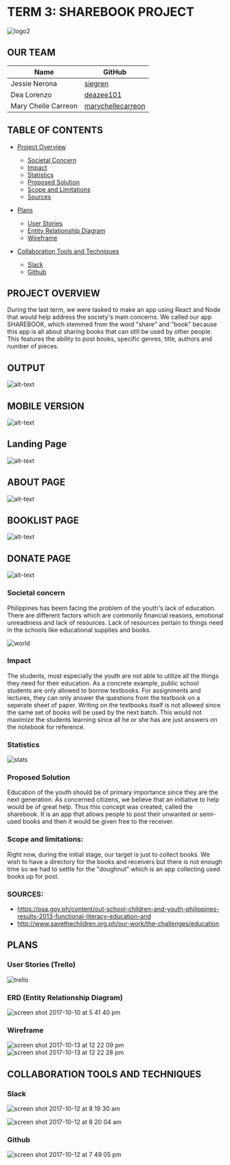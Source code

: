 # TERM 3: SHAREBOOK PROJECT
![logo2](https://user-images.githubusercontent.com/26729817/31423325-bff50112-ae86-11e7-8570-b789d015cf20.jpg)

## OUR TEAM
| Name | GitHub |
| --- | --- |
| Jessie Nerona | [siegren](https://github.com/siegren) |
| Dea Lorenzo | [deazee101](https://github.com/deazee101) |
| Mary Chelle Carreon | [marychellecarreon](https://github.com/marychellecarreon) |

## TABLE OF CONTENTS
 - [Project Overview](#project-overview)
     - [Societal Concern](#societal-concern)
     - [Impact](#impact)
     - [Statistics](#statistics)
     - [Proposed Solution](#proposed-solution)
     - [Scope and Limitations](#scope-and-limitations)
     - [Sources](#sources)

- [Plans](#plans)
     - [User Stories](#user-stories)
     - [Entity Relationship Diagram](#entity-relationship-diagram)
     - [Wireframe](#wireframe)

- [Collaboration Tools and Techniques](#collaboration-tools-and-techniques)
     - [Slack](#slack)
     - [Github](#github)


## PROJECT OVERVIEW
  During the last term, we were tasked to make an app using React and Node that would help address the society's main concerns. We called our app SHAREBOOK, which stemmed from the word "share" and "book" because this app is all about sharing books that can still be used by other people. This features the ability to post books, specific genres, title, authors and number of pieces.

## OUTPUT
![alt-text](img/book.gif)

## MOBILE VERSION
![alt-text](img/mobile.png)

## Landing Page
![alt-text](img/landingpage.png)

## ABOUT PAGE
![alt-text](img/about.png)

## BOOKLIST PAGE
![alt-text](img/booklist.png)

## DONATE PAGE
![alt-text](img/donate.png)

### Societal concern
  Philippines has beem facing the problem of the youth's lack of education. There are different factors which are commonly financial reasons, emotional unreadiness and lack of resources. Lack of resources pertain to things need in the schools like educational supplies and books.

![world](https://user-images.githubusercontent.com/26729817/31423337-d1b4718a-ae86-11e7-9762-019ef2d4884f.jpg)


### Impact
  The students, most especially the youth are not able to utilize all the things they need for their education. As a concrete example, public school students are only allowed to borrow textbooks. For assignments and lectures, they can only answer the questions from the textbook on a seperate sheet of paper. Writing on the textbooks itself is not allowed since the same set of books will be used by the next batch. This would not maximize the students learning since all he or she has are just answers on the notebook for reference.

### Statistics
![stats](https://user-images.githubusercontent.com/26729817/31423349-e6a088c2-ae86-11e7-97b0-46f78f751d8c.png)

### Proposed Solution
  Education of the youth should be of primary importance since they are the next generation. As concerned citizens, we believe that an initiative to help would be of great help. Thus this concept was created, called the sharebook. It is an app that allows people to post their unwanted or semi-used books and then it would be given free to the receiver.

### Scope and limitations:
  Right now, during the initial stage, our target is just to collect books. We wish to have a directory for the books and receivers but there is not enough time so we had to settle for the "doughnut" which is an app collecting used books up for post.

### SOURCES:

  * https://psa.gov.ph/content/out-school-children-and-youth-philippines-results-2013-functional-literacy-education-and
  * http://www.savethechildren.org.ph/our-work/the-challenges/education

## PLANS

### User Stories (Trello)
  ![trello](https://user-images.githubusercontent.com/26729817/31423378-0cf264aa-ae87-11e7-92fd-fc13a61f9d7e.png)

### ERD (Entity Relationship Diagram)
![screen shot 2017-10-10 at 5 41 40 pm](https://user-images.githubusercontent.com/26729817/31424184-7a7df0d0-ae8b-11e7-9528-c544c27fb819.png)

### Wireframe 
![screen shot 2017-10-13 at 12 22 09 pm](https://user-images.githubusercontent.com/26729817/31531173-09831b06-b018-11e7-870a-7f01a22efe44.png)
![screen shot 2017-10-13 at 12 22 28 pm](https://user-images.githubusercontent.com/26729817/31531175-0d0ca94a-b018-11e7-848c-f4e363008be9.png)


## COLLABORATION TOOLS AND TECHNIQUES

### Slack
![screen shot 2017-10-12 at 8 19 30 am](https://user-images.githubusercontent.com/26729817/31473327-48cdb3cc-af26-11e7-9205-bc7f3bf4d76c.png)

![screen shot 2017-10-12 at 8 20 04 am](https://user-images.githubusercontent.com/26729817/31473329-534b7e4c-af26-11e7-9d3d-8eb88a358791.png)

### Github
![screen shot 2017-10-12 at 7 49 05 pm](https://user-images.githubusercontent.com/26729817/31494582-79989066-af86-11e7-8c57-387dc84c9b3d.png)

